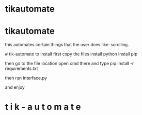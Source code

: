 ﻿# tikautomate
# tikautomate
this automates certain things that the user does like:
  scrolling.

#   t i k - a u t o m a t e 
 
to install first copy the files
install python 
install pip 

then go to the file location 
open cmd there 
and type
pip install -r requirements.txt

then run interface.py

and enjoy

#  t i k - a u t o m a t e
